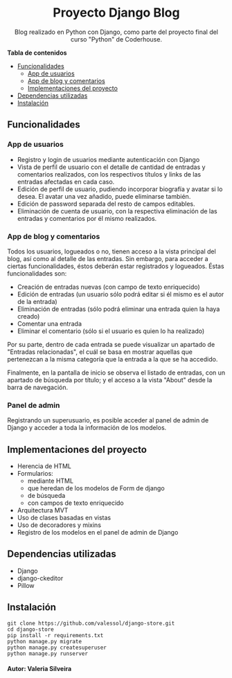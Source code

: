 <div align="center">

# Proyecto Django Blog

Blog realizado en Python con Django, como parte del proyecto final del curso "Python" de Coderhouse.

</div>

**Tabla de contenidos**

- [Funcionalidades](#funcionalidades)
    - [App de usuarios](#app-de-usuarios)
    - [App de blog y comentarios](#app-de-blog-y-comentarios)
    - [Implementaciones del proyecto](#implementaciones-del-proyecto)
- [Dependencias utilizadas](#dependencias-utilizadas)
- [Instalación](#instalación)

## Funcionalidades

### App de usuarios

- Registro y login de usuarios mediante autenticación con Django
- Vista de perfil de usuario con el detalle de cantidad de entradas y comentarios realizados, con los respectivos títulos y links de las entradas afectadas en cada caso.
- Edición de perfil de usuario, pudiendo incorporar biografía y avatar si lo desea. El avatar una vez añadido, puede eliminarse también.
- Edición de password separada del resto de campos editables.
- Eliminación de cuenta de usuario, con la respectiva eliminación de las entradas y comentarios por él mismo realizados.

### App de blog y comentarios

Todos los usuarios, logueados o no, tienen acceso a la vista principal del blog, así como al detalle de las entradas. Sin embargo, para acceder a ciertas funcionalidades, éstos deberán estar registrados y logueados. Éstas funcionalidades son:
- Creación de entradas nuevas (con campo de texto enriquecido)
- Edición de entradas (un usuario sólo podrá editar si él mismo es el autor de la entrada)
- Eliminación de entradas (sólo podrá eliminar una entrada quien la haya creado)
- Comentar una entrada
- Eliminar el comentario (sólo si el usuario es quien lo ha realizado)

Por su parte, dentro de cada entrada se puede visualizar un apartado de "Entradas relacionadas", el cuál se basa en mostrar aquellas que pertenezcan a la misma categoría que la entrada a la que se ha accedido.

Finalmente, en la pantalla de inicio se observa el listado de entradas, con un apartado de búsqueda por título; y el acceso a la vista "About" desde la barra de navegación.

### Panel de admin

Registrando un superusuario, es posible acceder al panel de admin de Django y acceder a toda la información de los modelos.

## Implementaciones del proyecto

- Herencia de HTML
- Formularios: 
    - mediante HTML
    - que heredan de los modelos de Form de django
    - de búsqueda
    - con campos de texto enriquecido
- Arquitectura MVT
- Uso de clases basadas en vistas
- Uso de decoradores y mixins
- Registro de los modelos en el panel de admin de Django

## Dependencias utilizadas

- Django
- django-ckeditor
- Pillow

## Instalación

```
git clone https://github.com/valessol/django-store.git
cd django-store
pip install -r requirements.txt
python manage.py migrate
python manage.py createsuperuser
python manage.py runserver
```

#### Autor: Valeria Silveira
